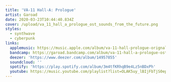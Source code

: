 ```yaml
---
title: 'VA-11 Hall-A: Prologue'
artist: Garoad
date: 2020-03-23T10:44:40.834Z
cover: /upload/va_11_hall_a_prologue_ost_sounds_from_the_future.png
styles:
  - synthwave
  - cyberpunk
links:
  applemusic: https://music.apple.com/album/va-11-hall-prologue-orignal-soundtrack-sounds-from/1190726465
  bandcamp: https://garoad.bandcamp.com/album/va-11-hall-a-prologue-ost-sounds-from-the-future
  deezer: 'https://www.deezer.com/album/14957855'
  soundcloud: ''
  spotify: 'https://play.spotify.com/album/3m4tfKRhqB9e4Lz5nBDxPh'
  youtube: https://music.youtube.com/playlist?list=OLAK5uy_lBIjFbTjS0epuA2IauKsszHCDnDaHxFn0
---
```


